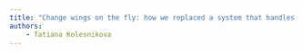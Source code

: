 ```yaml
---
title: "Change wings on the fly: how we replaced a system that handles several million euro turnover with zero downtime."
authors:
    - Tatiana Kolesnikova
---
```

